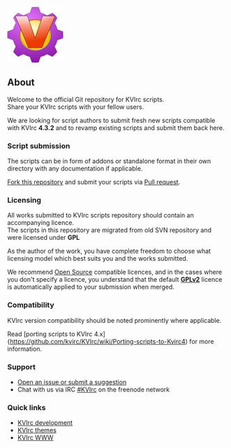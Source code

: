 ![KVIrc logo](https://raw.githubusercontent.com/kvirc/KVIrc/master/data/icons/128x128/kvirc.png "KVIrc - The visual IRC client for the masses!")

## About
Welcome to the official Git repository for KVIrc scripts.  
Share your KVIrc scripts with your fellow users.

We are looking for script authors to submit fresh new scripts compatible with KVIrc **4.3.2** and to revamp existing scripts and submit them back here.

### Script submission

The scripts can be in form of addons or standalone format in their own directory with any documentation if applicable.

[Fork this repository](https://github.com/kvirc/kvirc-scripts/fork/) and submit your scripts via [Pull request](https://help.github.com/articles/using-pull-requests/).

### Licensing

All works submitted to KVIrc scripts repository should contain an accompanying licence.  
The scripts in this repository are migrated from old SVN repository and were licensed under **GPL**

As the author of the work, you have complete freedom to choose what licensing model which
best suits you and the works submitted.

We recommend [Open Source](http://opensource.org/licenses/category) compatible licences, and in the cases where you don't specify a licence,
you understand that the default **[GPLv2](http://opensource.org/licenses/GPL-2.0)** licence is automatically applied to your submission when merged.

### Compatibility

KVIrc version compatibility should be noted prominently where applicable.

Read [porting scripts to KVIrc 4.x]{https://github.com/kvirc/KVIrc/wiki/Porting-scripts-to-Kvirc4) for more information.

### Support

* [Open an issue or submit a suggestion](https://github.com/kvirc/kvirc-scripts/issues/new)
* Chat with us via IRC [#KVIrc](https://webchat.freenode.net/?nick=kvirc-user&channels=%23kvirc&prompt=1&uio=OT10cnVlde) on the freenode network

### Quick links

* [KVIrc development](https://github.com/kvirc/KVIrc)
* [KVIrc themes](https://github.com/kvirc/kvirc-themes)
* [KVIrc WWW](https://github.com/kvirc/kvirc-www)
